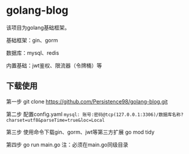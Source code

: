 # golang-blog
该项目为golang基础框架。

基础框架：gin、gorm

数据库：mysql、redis

内置基础：jwt鉴权、限流器（令牌桶）等


## 下载使用
第一步 
git clone https://github.com/Persistence98/golang-blog.git

第二步
配置config.yaml
```mysql: 账号:密码@tcp(127.0.0.1:3306)/数据库名称?charset=utf8&parseTime=true&loc=Local```

第三步
使用命令下载gin、gorm、jwt等第三方扩展
go mod tidy

第四步
go run main.go
注：必须在main.go同级目录
